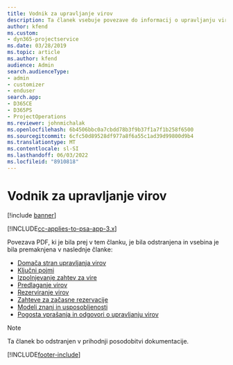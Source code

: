 ```yaml
---
title: Vodnik za upravljanje virov
description: Ta članek vsebuje povezave do informacij o upravljanju virov v Project Service Automation
author: kfend
ms.custom:
- dyn365-projectservice
ms.date: 03/28/2019
ms.topic: article
ms.author: kfend
audience: Admin
search.audienceType:
- admin
- customizer
- enduser
search.app:
- D365CE
- D365PS
- ProjectOperations
ms.reviewer: johnmichalak
ms.openlocfilehash: 6b4506bbc0a7cbdd78b3f9b37f1a7f1b258f6500
ms.sourcegitcommit: 6cfc50d89528df977a8f6a55c1ad39d99800d9b4
ms.translationtype: MT
ms.contentlocale: sl-SI
ms.lasthandoff: 06/03/2022
ms.locfileid: "8910818"
---
```

# <a name="resource-management-guide"></a>Vodnik za upravljanje virov

[!include [banner](../../includes/psa-now-project-operations.md)]

[!INCLUDE[cc-applies-to-psa-app-3.x](../../includes/cc-applies-to-psa-app-3x.md)]

Povezava PDF, ki je bila prej v tem članku, je bila odstranjena in vsebina je bila premaknjena v naslednje članke:

- [Domača stran upravljanja virov](../resource-management-home-page.md)
- [Ključni pojmi](../reports-key-concepts.md)
- [Izpolnjevanje zahtev za vire](../resource-management-fulfill-requests.md)
- [Predlaganje virov](../resource-management-propose-resources.md)
- [Rezerviranje virov](../resource-management-book-resources-scheduleboard.md)
- [Zahteve za začasne rezervacije](../resource-management-softbook-requirements.md)
- [Modeli znanj in usposobljenosti](../resource-management-skills-proficiency.md)
- [Pogosta vprašanja in odgovori o upravljanju virov](../resource-management-faq.md)

> [!NOTE]
> Ta članek bo odstranjen v prihodnji posodobitvi dokumentacije. 


[!INCLUDE[footer-include](../../includes/footer-banner.md)]
